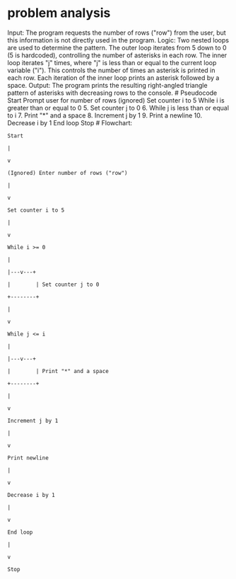    # problem analysis
 Input: The program requests the number of rows ("row") from the user, but this information is not directly used in the program.
Logic:
     Two nested loops are used to determine the pattern.
     The outer loop iterates from 5 down to 0 (5 is hardcoded), controlling the number of asterisks in each row.
     The inner loop iterates "j" times, where "j" is less than or equal to the current loop variable ("i"). This controls the number of times an asterisk is printed in each row.
     Each iteration of the inner loop prints an asterisk followed by a space.
Output: The program prints the resulting right-angled triangle pattern of asterisks with decreasing rows to the console.
       # Pseudocode
  Start
  Prompt user for number of rows (ignored)
  Set counter i to 5
   While i is greater than or equal to 0 5. Set counter j to 0 6. While j is less than or equal to i 7. Print "*" and a space 8. Increment j by 1 9. Print a newline 10. Decrease i by 1
  End loop
  Stop
    # Flowchart:
```mermaid
Start

|

v

(Ignored) Enter number of rows ("row")

|

v

Set counter i to 5

|

v

While i >= 0

|

|---v---+

|        | Set counter j to 0

+--------+

|

v

While j <= i

|

|---v---+

|        | Print "*" and a space

+--------+

|

v

Increment j by 1

|

v

Print newline

|

v

Decrease i by 1

|

v

End loop

|

v

Stop
```
